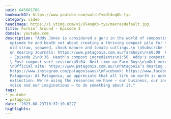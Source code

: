 ```yaml
---
uuid: 645601708
bookmarkOf: https://www.youtube.com/watch?v=Ul4nqKb-tys
category: video
headImage: https://i.ytimg.com/vi/Ul4nqKb-tys/maxresdefault.jpg
title: Forkin’ Around - Episode 2
domain: youtube.com
description: "Addy Jones is considered a guru in the world of composting, and in this
  episode he and Heath set about creating a thriving compost pile for the farm using
  old straw, seaweed, chook manure and tomato cuttings.\n \nSubscribe to the series
  on Roaring Journals: https://www.patagonia.com.au/farmboys\n\n0:00  Forkin' Around
  - Episode 2\n0:36  Heath's compost ingredients\n1:56  Addy's compost recipe\n4:05
  \ Post compost surf session\n5:04  Next time on Farm Boys\n\nGet more from Patagonia:
  \nOfficial site: https://www.patagonia.com.au/\nPatagonia’s Roaring Journals: https://www.patagonia.com.au/blogs/roaring-journals\nInstagram:
  https://www.instagram.com/patagoniaaus/\nFacebook: https://www.facebook.com/PatagoniaAustralia/\n\nAbout
  Patagonia: At Patagonia, we appreciate that all life on earth is under threat of
  extinction. We’re using the resources we have – our business, our investments, our
  voice and our imaginations – to do something about it."
tags:
- youtube
- patagonia
date: '2023-08-23T10:37:10.622Z'
highlights:
---
```



